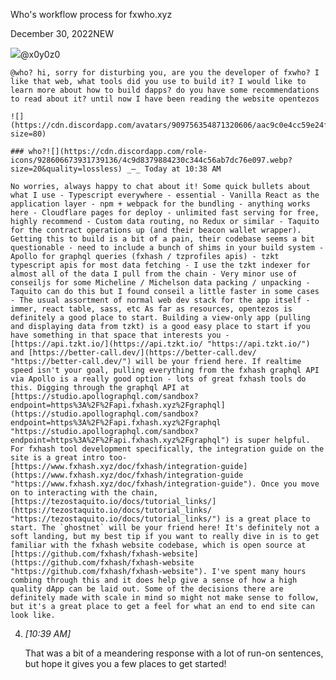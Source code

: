 
Who's workflow process for fxwho.xyz


December 30, 2022NEW

 ![](https://cdn.discordapp.com/avatars/898548471223685130/45488199977e1b6ca72750ffe06d565f.webp?size=16)@x0y0z0
    
    @who? hi, sorry for disturbing you, are you the developer of fxwho? I like that web, what tools did you use to build it? I would like to learn more about how to build dapps? do you have some recommendations to read about it? until now I have been reading the website opentezos
    
    ![](https://cdn.discordapp.com/avatars/909756354871320606/aac9c0e4cc59e24fd349340fb1ea8514.webp?size=80)
    
    ### who?![](https://cdn.discordapp.com/role-icons/928606673931739136/4c9d8379884230c344c56ab7dc76e097.webp?size=20&quality=lossless) _—_ Today at 10:38 AM
    
    No worries, always happy to chat about it! Some quick bullets about what I use - Typescript everywhere - essential - Vanilla React as the application layer - npm + webpack for the bundling - anything works here - Cloudflare pages for deploy - unlimited fast serving for free, highly recommend - Custom data routing, no Redux or similar - Taquito for the contract operations up (and their beacon wallet wrapper). Getting this to build is a bit of a pain, their codebase seems a bit questionable - need to include a bunch of shims in your build system - Apollo for graphql queries (fxhash / tzprofiles apis) - tzkt typescript apis for most data fetching - I use the tzkt indexer for almost all of the data I pull from the chain - Very minor use of conseiljs for some Micheline / Michelson data packing / unpacking - Taquito can do this but I found conseil a little faster in some cases - The usual assortment of normal web dev stack for the app itself - immer, react table, sass, etc As far as resources, opentezos is definitely a good place to start. Building a view-only app (pulling and displaying data from tzkt) is a good easy place to start if you have something in that space that interests you - [https://api.tzkt.io/](https://api.tzkt.io/ "https://api.tzkt.io/") and [https://better-call.dev/](https://better-call.dev/ "https://better-call.dev/") will be your friend here. If realtime speed isn't your goal, pulling everything from the fxhash graphql API via Apollo is a really good option - lots of great fxhash tools do this. Digging through the graphql API at [https://studio.apollographql.com/sandbox?endpoint=https%3A%2F%2Fapi.fxhash.xyz%2Fgraphql](https://studio.apollographql.com/sandbox?endpoint=https%3A%2F%2Fapi.fxhash.xyz%2Fgraphql "https://studio.apollographql.com/sandbox?endpoint=https%3A%2F%2Fapi.fxhash.xyz%2Fgraphql") is super helpful. For fxhash tool development specifically, the integration guide on the site is a great intro too- [https://www.fxhash.xyz/doc/fxhash/integration-guide](https://www.fxhash.xyz/doc/fxhash/integration-guide "https://www.fxhash.xyz/doc/fxhash/integration-guide"). Once you move on to interacting with the chain, [https://tezostaquito.io/docs/tutorial_links/](https://tezostaquito.io/docs/tutorial_links/ "https://tezostaquito.io/docs/tutorial_links/") is a great place to start. The `ghostnet` will be your friend here! It's definitely not a soft landing, but my best tip if you want to really dive in is to get familiar with the fxhash website codebase, which is open source at [https://github.com/fxhash/fxhash-website](https://github.com/fxhash/fxhash-website "https://github.com/fxhash/fxhash-website"). I've spent many hours combing through this and it does help give a sense of how a high quality dApp can be laid out. Some of the decisions there are definitely made with scale in mind so might not make sense to follow, but it's a great place to get a feel for what an end to end site can look like.
    
4.  _[_10:39 AM_]_
    
    That was a bit of a meandering response with a lot of run-on sentences, but hope it gives you a few places to get started!


